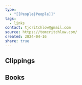```yaml
---
type:
  - "[[People|People]]"
tags:
  - links
contact: tjcritchlow@gmail.com
source: https://tomcritchlow.com/
created: 2024-04-16
share: true
---
```


## Clippings

## Books
